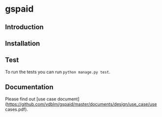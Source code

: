 # gspaid

## Introduction

## Installation

## Test

To run the tests you can run `python manage.py test`.

## Documentation

Please find out [use case document](https://github.com/vdblm/gspaid/master/documents/design/use_case/use cases.pdf).
